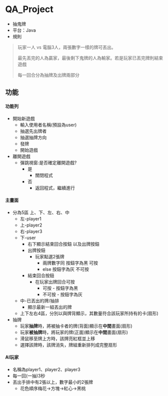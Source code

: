 # QA_Project
- 抽鬼牌
- 平台：Java
- 規則
> 玩家一人 vs 電腦3人，兩張數字一樣的牌可丟出。 
>
> 最先丟完的人為贏家，最後剩下鬼牌的人為輸家。若是玩家已丟完牌則結束遊戲 
>
> 每一回合分為抽牌及出牌兩部分



## 功能
#### 功能列
  - 開始新遊戲
    - 輸入使用者名稱(預設為user)
    - 抽選先出牌者
    - 抽選抽牌方向
    - 發牌
    - 開始遊戲
  - 離開遊戲
    - 彈跳視窗:是否確定離開遊戲?
      - 是
        - 關閉程式
      - 否
        - 返回程式，繼續進行
#### 主畫面  
 - 分為5區 上、下、左、右、中  
    - 左-player1 
    - 上-player2   
    - 右-player3 
    - 下-user  
      - 右下顯示結束回合按鈕 以及出牌按鈕 
      - 出牌按鈕  
        - 玩家點選2張牌 
          - 兩牌數字同 按鈕字為黑 可按  
          - else 按鈕字為灰 不可按  
      - 結束回合按鈕  
        - 在玩家出牌回合可按 
          - 可按 - 按鈕字為黑  
          - 不可按 - 按鈕字為灰 
    - 中-已丟出的牌/抽排  
      - 顯示最新一組丟出的牌  
    - 上下左右4區，分別以與牌背顯示，其數量符合該玩家所持有的卡(扇形) 
  - 抽牌  
    - 玩家**抽牌**時，將被抽卡者的牌(背面)顯示在**中間**畫面(扇形)
    - 玩家**被抽牌**時，將玩家的牌(正面)顯示在**中間**畫面(扇形)
    - 滑鼠移至牌上方時，該牌亮紅框並上移
    - 選擇該牌時，該牌消失，牌組重新排列成完整扇形

#### AI玩家
  - 名稱為player1、player2、player3
  - 每一回(一抽)3秒
  - 丟出手排中有2張以上，數字最小的2張牌
    - 花色順序梅花→方塊→紅心→黑桃

